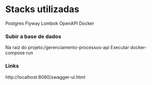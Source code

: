 # Stacks utilizadas
Postgres
Flyway
Lombok
OpenAPI
Docker

### Subir a base de dados
Na raiz do projeto:/gerenciamento-processos-api
Executar docker-compose run
### Links
http://localhost:8080/swagger-ui.html

